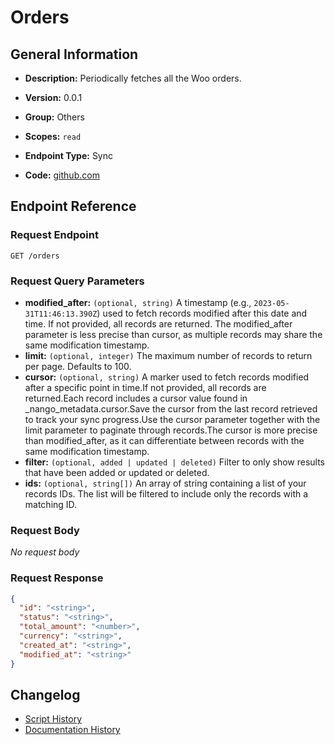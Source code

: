<!-- BEGIN GENERATED CONTENT -->
# Orders

## General Information

- **Description:** Periodically fetches all the Woo orders.

- **Version:** 0.0.1
- **Group:** Others
- **Scopes:** `read`
- **Endpoint Type:** Sync
- **Code:** [github.com](https://github.com/NangoHQ/integration-templates/tree/main/integrations/woocommerce/syncs/orders.ts)


## Endpoint Reference

### Request Endpoint

`GET /orders`

### Request Query Parameters

- **modified_after:** `(optional, string)` A timestamp (e.g., `2023-05-31T11:46:13.390Z`) used to fetch records modified after this date and time. If not provided, all records are returned. The modified_after parameter is less precise than cursor, as multiple records may share the same modification timestamp.
- **limit:** `(optional, integer)` The maximum number of records to return per page. Defaults to 100.
- **cursor:** `(optional, string)` A marker used to fetch records modified after a specific point in time.If not provided, all records are returned.Each record includes a cursor value found in _nango_metadata.cursor.Save the cursor from the last record retrieved to track your sync progress.Use the cursor parameter together with the limit parameter to paginate through records.The cursor is more precise than modified_after, as it can differentiate between records with the same modification timestamp.
- **filter:** `(optional, added | updated | deleted)` Filter to only show results that have been added or updated or deleted.
- **ids:** `(optional, string[])` An array of string containing a list of your records IDs. The list will be filtered to include only the records with a matching ID.

### Request Body

_No request body_

### Request Response

```json
{
  "id": "<string>",
  "status": "<string>",
  "total_amount": "<number>",
  "currency": "<string>",
  "created_at": "<string>",
  "modified_at": "<string>"
}
```

## Changelog

- [Script History](https://github.com/NangoHQ/integration-templates/commits/main/integrations/woocommerce/syncs/orders.ts)
- [Documentation History](https://github.com/NangoHQ/integration-templates/commits/main/integrations/woocommerce/syncs/orders.md)

<!-- END  GENERATED CONTENT -->

